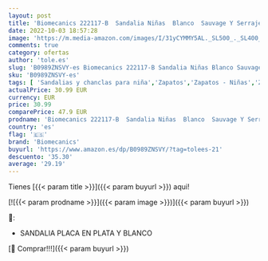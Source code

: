 ```yaml
---
layout: post
title: 'Biomecanics 222117-B  Sandalia Niñas  Blanco  Sauvage Y Serraje   24 EU'
date: 2022-10-03 18:57:28
image: 'https://m.media-amazon.com/images/I/31yCYMMY5AL._SL500_._SL400_.jpg'
comments: true
category: ofertas
author: 'tole.es'
slug: 'B0989ZNSVY-es Biomecanics 222117-B Sandalia Niñas Blanco Sauvage Y...'
sku: 'B0989ZNSVY-es'
tags: [ 'Sandalias y chanclas para niña','Zapatos','Zapatos - Niñas','Zapatos y complementos','biomecanics','sandalia','🇪🇸', ]
actualPrice: 30.99 EUR
currency: EUR
price: 30.99
comparePrice: 47.9 EUR
prodname: 'Biomecanics 222117-B  Sandalia Niñas  Blanco  Sauvage Y Serraje   24 EU'
country: 'es'
flag: '🇪🇸'
brand: 'Biomecanics'
buyurl: 'https://www.amazon.es/dp/B0989ZNSVY/?tag=tolees-21'
descuento: '35.30'
average: '29.19'
---
```


Tienes [{{< param title >}}]({{< param buyurl >}}) aqui!

[![{{< param prodname >}}]({{< param image >}})]({{< param buyurl >}})

🔎:

- SANDALIA PLACA EN PLATA Y BLANCO

[🛒 Comprar!!!]({{< param buyurl >}})
